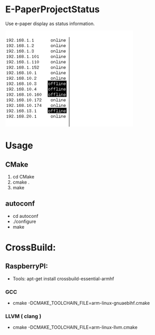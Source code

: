

# E-PaperProjectStatus
Use e-paper display as status information. 

![Screenshot](Screens/image.bmp)

# Usage 

## CMake
1. cd CMake
2. cmake .
3. make

## autoconf
 - cd autoconf
 - ./configure
 - make
 
# CrossBuild:
## RaspberryPI:
 - Tools: apt-get install crossbuild-essential-armhf 
### GCC
 - cmake -DCMAKE_TOOLCHAIN_FILE=arm-linux-gnuaebihf.cmake
### LLVM ( clang )
- cmake -DCMAKE_TOOLCHAIN_FILE=arm-linux-llvm.cmake
